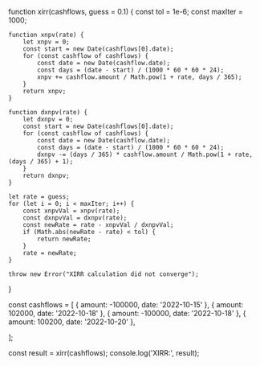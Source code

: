 function xirr(cashflows, guess = 0.1) {
    const tol = 1e-6;
    const maxIter = 1000;
    
    function xnpv(rate) {
        let xnpv = 0;
        const start = new Date(cashflows[0].date);
        for (const cashflow of cashflows) {
            const date = new Date(cashflow.date);
            const days = (date - start) / (1000 * 60 * 60 * 24);
            xnpv += cashflow.amount / Math.pow(1 + rate, days / 365);
        }
        return xnpv;
    }

    function dxnpv(rate) {
        let dxnpv = 0;
        const start = new Date(cashflows[0].date);
        for (const cashflow of cashflows) {
            const date = new Date(cashflow.date);
            const days = (date - start) / (1000 * 60 * 60 * 24);
            dxnpv -= (days / 365) * cashflow.amount / Math.pow(1 + rate, (days / 365) + 1);
        }
        return dxnpv;
    }

    let rate = guess;
    for (let i = 0; i < maxIter; i++) {
        const xnpvVal = xnpv(rate);
        const dxnpvVal = dxnpv(rate);
        const newRate = rate - xnpvVal / dxnpvVal;
        if (Math.abs(newRate - rate) < tol) {
            return newRate;
        }
        rate = newRate;
    }
    
    throw new Error("XIRR calculation did not converge");
}

const cashflows = [
    { amount: -100000, date: '2022-10-15' },
    { amount: 102000, date: '2022-10-18' },
    { amount: -100000, date: '2022-10-18' },
    { amount: 100200, date: '2022-10-20' },

];

const result = xirr(cashflows);
console.log('XIRR:', result);